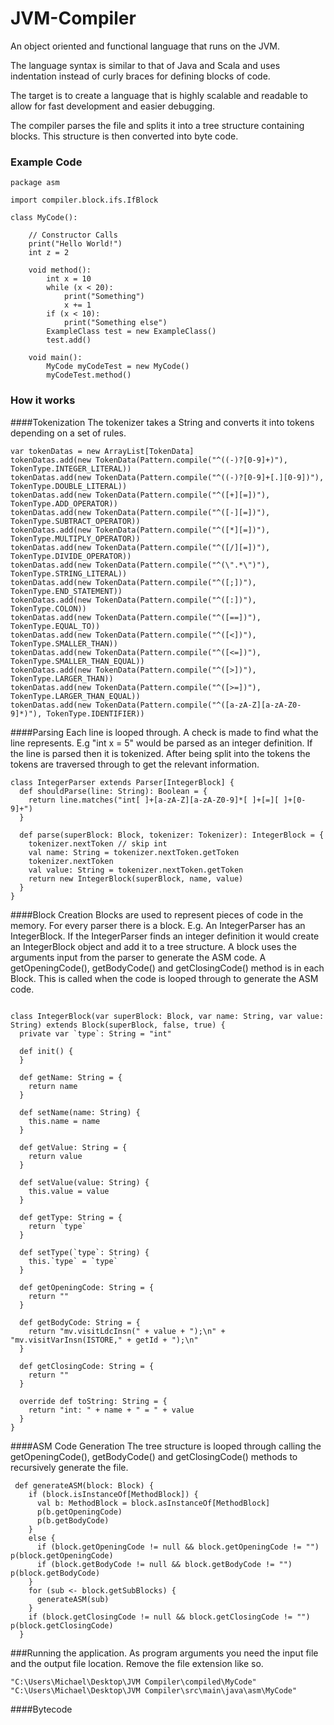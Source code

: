 # JVM-Compiler #

An object oriented and functional language that runs on the JVM.

The language syntax is similar to that of Java and Scala and uses indentation instead of curly braces for defining blocks of code.

The target is to create a language that is highly scalable and readable to allow for fast development and easier debugging. 

The compiler parses the file and splits it into a tree structure containing blocks. This structure is then converted into byte code.

### Example Code

```
package asm

import compiler.block.ifs.IfBlock

class MyCode():

    // Constructor Calls
    print("Hello World!")
    int z = 2

    void method():
        int x = 10
        while (x < 20):
            print("Something")
            x += 1
        if (x < 10):
            print("Something else")
        ExampleClass test = new ExampleClass()
        test.add()
        
    void main():
        MyCode myCodeTest = new MyCode()
        myCodeTest.method()
```
### How it works

####Tokenization
The tokenizer takes a String and converts it into tokens depending on a set of rules.
```
var tokenDatas = new ArrayList[TokenData]
tokenDatas.add(new TokenData(Pattern.compile("^((-)?[0-9]+)"), TokenType.INTEGER_LITERAL))
tokenDatas.add(new TokenData(Pattern.compile("^((-)?[0-9]+[.][0-9])"), TokenType.DOUBLE_LITERAL))
tokenDatas.add(new TokenData(Pattern.compile("^([+][=])"), TokenType.ADD_OPERATOR))
tokenDatas.add(new TokenData(Pattern.compile("^([-][=])"), TokenType.SUBTRACT_OPERATOR))
tokenDatas.add(new TokenData(Pattern.compile("^([*][=])"), TokenType.MULTIPLY_OPERATOR))
tokenDatas.add(new TokenData(Pattern.compile("^([/][=])"), TokenType.DIVIDE_OPERATOR))
tokenDatas.add(new TokenData(Pattern.compile("^(\".*\")"), TokenType.STRING_LITERAL))
tokenDatas.add(new TokenData(Pattern.compile("^([;])"), TokenType.END_STATEMENT))
tokenDatas.add(new TokenData(Pattern.compile("^([:])"), TokenType.COLON))
tokenDatas.add(new TokenData(Pattern.compile("^([==])"), TokenType.EQUAL_TO))
tokenDatas.add(new TokenData(Pattern.compile("^([<])"), TokenType.SMALLER_THAN))
tokenDatas.add(new TokenData(Pattern.compile("^([<=])"), TokenType.SMALLER_THAN_EQUAL))
tokenDatas.add(new TokenData(Pattern.compile("^([>])"), TokenType.LARGER_THAN))
tokenDatas.add(new TokenData(Pattern.compile("^([>=])"), TokenType.LARGER_THAN_EQUAL))
tokenDatas.add(new TokenData(Pattern.compile("^([a-zA-Z][a-zA-Z0-9]*)"), TokenType.IDENTIFIER))
```
####Parsing
Each line is looped through. A check is made to find what the line represents. E.g "int x = 5" would be parsed as an integer definition. 
If the line is parsed then it is tokenized. 
After being split into the tokens the tokens are traversed through to get the relevant information.
```
class IntegerParser extends Parser[IntegerBlock] {
  def shouldParse(line: String): Boolean = {
    return line.matches("int[ ]+[a-zA-Z][a-zA-Z0-9]*[ ]+[=][ ]+[0-9]+")
  }

  def parse(superBlock: Block, tokenizer: Tokenizer): IntegerBlock = {
    tokenizer.nextToken // skip int
    val name: String = tokenizer.nextToken.getToken
    tokenizer.nextToken
    val value: String = tokenizer.nextToken.getToken
    return new IntegerBlock(superBlock, name, value)
  }
}
```
####Block Creation
Blocks are used to represent pieces of code in the memory. 
For every parser there is a block. 
E.g. An IntegerParser has an IntegerBlock. If the IntegerParser finds an integer definition it would create an IntegerBlock object and add it to a tree structure. 
A block uses the arguments input from the parser to generate the ASM code. 
A getOpeningCode(), getBodyCode() and getClosingCode() method is in each Block. This is called when the code is looped through to generate the ASM code.
```

class IntegerBlock(var superBlock: Block, var name: String, var value: String) extends Block(superBlock, false, true) {
  private var `type`: String = "int"

  def init() {
  }

  def getName: String = {
    return name
  }

  def setName(name: String) {
    this.name = name
  }

  def getValue: String = {
    return value
  }

  def setValue(value: String) {
    this.value = value
  }

  def getType: String = {
    return `type`
  }

  def setType(`type`: String) {
    this.`type` = `type`
  }

  def getOpeningCode: String = {
    return ""
  }

  def getBodyCode: String = {
    return "mv.visitLdcInsn(" + value + ");\n" + "mv.visitVarInsn(ISTORE," + getId + ");\n"
  }

  def getClosingCode: String = {
    return ""
  }

  override def toString: String = {
    return "int: " + name + " = " + value
  }
}
```

####ASM Code Generation
The tree structure is looped through calling the getOpeningCode(), getBodyCode() and getClosingCode() methods to recursively generate the file. 
```
 def generateASM(block: Block) {
    if (block.isInstanceOf[MethodBlock]) {
      val b: MethodBlock = block.asInstanceOf[MethodBlock]
      p(b.getOpeningCode)
      p(b.getBodyCode)
    }
    else {
      if (block.getOpeningCode != null && block.getOpeningCode != "") p(block.getOpeningCode)
      if (block.getBodyCode != null && block.getBodyCode != "") p(block.getBodyCode)
    }
    for (sub <- block.getSubBlocks) {
      generateASM(sub)
    }
    if (block.getClosingCode != null && block.getClosingCode != "") p(block.getClosingCode)
  }
```
###Running the application. As program arguments you need the input file and the output file location. Remove the file extension like so. 
```
"C:\Users\Michael\Desktop\JVM Compiler\compiled\MyCode" "C:\Users\Michael\Desktop\JVM Compiler\src\main\java\asm\MyCode"
```

####Bytecode
